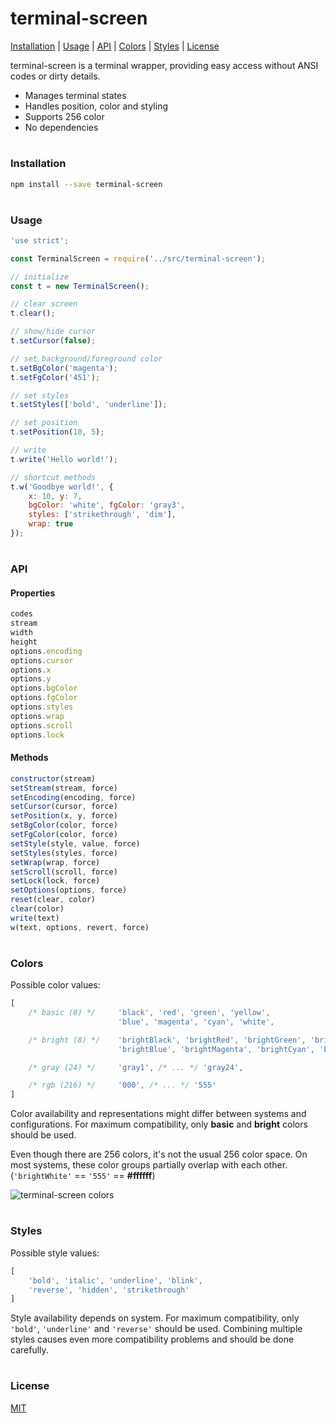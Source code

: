 # terminal-screen

[Installation](#installation) |
[Usage](#usage) |
[API](#api) |
[Colors](#colors) |
[Styles](#styles) |
[License](#license)

terminal-screen is a terminal wrapper, providing easy access without ANSI codes or dirty details.
- Manages terminal states
- Handles position, color and styling
- Supports 256 color
- No dependencies

# []()

### Installation
```bash
npm install --save terminal-screen
```

# []()

### Usage
```javascript
'use strict';

const TerminalScreen = require('../src/terminal-screen');

// initialize
const t = new TerminalScreen();

// clear screen
t.clear();

// show/hide cursor
t.setCursor(false);

// set background/foreground color
t.setBgColor('magenta');
t.setFgColor('451');

// set styles
t.setStyles(['bold', 'underline']);

// set position
t.setPosition(10, 5);

// write
t.write('Hello world!');

// shortcut methods
t.w('Goodbye world!', {
    x: 10, y: 7,
    bgColor: 'white', fgColor: 'gray3',
    styles: ['strikethrough', 'dim'],
    wrap: true
});
```

# []()

### API

#### Properties
```javascript
codes
stream
width
height
options.encoding
options.cursor
options.x
options.y
options.bgColor
options.fgColor
options.styles
options.wrap
options.scroll
options.lock
```

#### Methods
```javascript
constructor(stream)
setStream(stream, force)
setEncoding(encoding, force)
setCursor(cursor, force)
setPosition(x, y, force)
setBgColor(color, force)
setFgColor(color, force)
setStyle(style, value, force)
setStyles(styles, force)
setWrap(wrap, force)
setScroll(scroll, force)
setLock(lock, force)
setOptions(options, force)
reset(clear, color)
clear(color)
write(text)
w(text, options, revert, force)
```

# []()

### Colors
Possible color values:
```javascript
[
    /* basic (8) */     'black', 'red', 'green', 'yellow',
                        'blue', 'magenta', 'cyan', 'white',

    /* bright (8) */    'brightBlack', 'brightRed', 'brightGreen', 'brightYellow',
                        'brightBlue', 'brightMagenta', 'brightCyan', 'brightWhite',

    /* gray (24) */     'gray1', /* ... */ 'gray24',

    /* rgb (216) */     '000', /* ... */ '555'
]
```

Color availability and representations might differ between systems and configurations. For maximum compatibility, only **basic** and **bright** colors should be used.

Even though there are 256 colors, it's not the usual 256 color space. On most systems, these color groups partially overlap with each other. (`'brightWhite'` == `'555'` == **#ffffff**)

![terminal-screen colors](http://i.imgur.com/1IL56NZ.png)

# []()

### Styles
Possible style values:
```javascript
[
    'bold', 'italic', 'underline', 'blink',
    'reverse', 'hidden', 'strikethrough'
]
```

Style availability depends on system. For maximum compatibility, only `'bold'`, `'underline'` and `'reverse'` should be used. Combining multiple styles causes even more compatibility problems and should be done carefully.

# []()

### License
[MIT](https://github.com/eozan/terminal-brush/blob/master/LICENSE)
